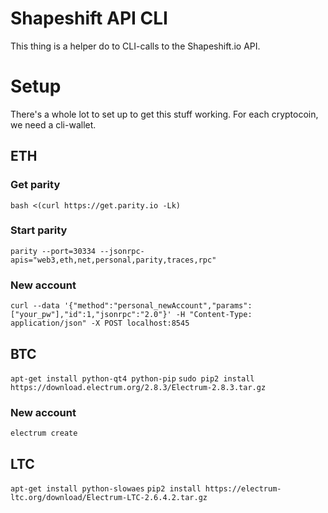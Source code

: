 # Shapeshift API CLI

This thing is a helper do to CLI-calls to the Shapeshift.io API. 

# Setup 

There's a whole lot to set up to get this stuff working. For each cryptocoin, we need a cli-wallet.      

## ETH
### Get parity 
`bash <(curl https://get.parity.io -Lk)`

### Start parity 
`parity --port=30334 --jsonrpc-apis="web3,eth,net,personal,parity,traces,rpc"`

### New account
`curl --data '{"method":"personal_newAccount","params":["your_pw"],"id":1,"jsonrpc":"2.0"}' -H "Content-Type: application/json" -X POST localhost:8545`

## BTC
`apt-get install python-qt4 python-pip`
`sudo pip2 install https://download.electrum.org/2.8.3/Electrum-2.8.3.tar.gz`

### New account
`electrum create`

## LTC
`apt-get install python-slowaes`
`pip2 install https://electrum-ltc.org/download/Electrum-LTC-2.6.4.2.tar.gz`

